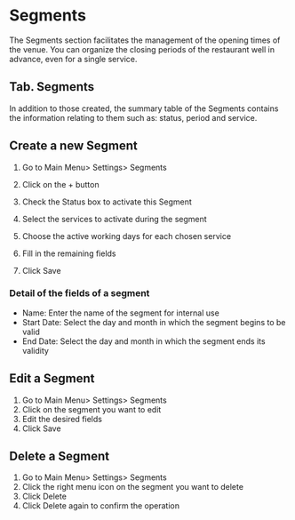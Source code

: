 # Segments

The Segments section facilitates the management of the opening times of the venue. You can organize the closing periods of the restaurant well in advance, even for a single service.

## Tab. Segments

In addition to those created, the summary table of the Segments contains the information relating to them such as: status, period and service.

## Create a new Segment

1. Go to Main Menu> Settings> Segments

2. Click on the + button

3. Check the Status box to activate this Segment

4. Select the services to activate during the segment

5. Choose the active working days for each chosen service

6. Fill in the remaining fields

7. Click Save

### Detail of the fields of a segment

- Name: Enter the name of the segment for internal use
- Start Date: Select the day and month in which the segment begins to be valid
- End Date: Select the day and month in which the segment ends its validity

## Edit a Segment

1. Go to Main Menu> Settings> Segments
2. Click on the segment you want to edit
3. Edit the desired fields
4. Click Save

## Delete a Segment

1. Go to Main Menu> Settings> Segments
2. Click the right menu icon on the segment you want to delete
3. Click Delete
4. Click Delete again to confirm the operation